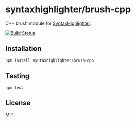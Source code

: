 # syntaxhighlighter/brush-cpp

C++ brush module for [SyntaxHighlighter](https://github.com/syntaxhighlighter).

[![Build Status](https://travis-ci.org/alexgorbatchev/brush-cpp.svg)](https://travis-ci.org/alexgorbatchev/brush-cpp)

## Installation

    npm install syntaxhighlighter/brush-cpp

## Testing

    npm test

## License

MIT
